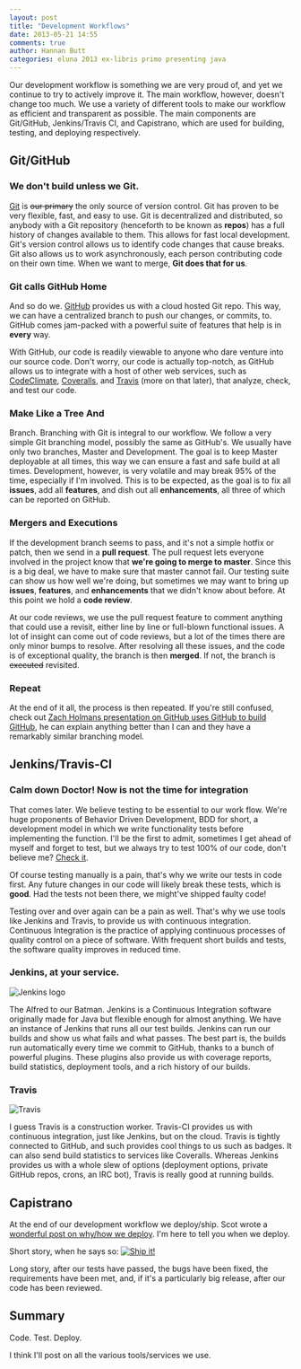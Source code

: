 ```yaml
---
layout: post
title: "Development Workflows"
date: 2013-05-21 14:55
comments: true
author: Hannan Butt
categories: eluna 2013 ex-libris primo presenting java
---
```



Our development workflow is something we are very proud of, and yet we continue to try to actively improve it. The main workflow, however, doesn't change too much. We use a variety of different tools to make our workflow as efficient and transparent as possible. The main components are Git/GitHub, Jenkins/Travis CI, and Capistrano, which are used for building, testing, and deploying respectively.

Git/GitHub
---

### We don't build unless we Git.

[Git](http://git-scm.com/) is ~~our primary~~ the only source of version control. Git has proven to be very flexible, fast, and easy to use. Git is decentralized and distributed, so anybody with a Git repository (henceforth to be known as __repos__) has a full history of changes available to them. This allows for fast local development. Git's version control allows us to identify code changes that cause breaks. Git also allows us to work asynchronously, each person contributing code on their own time. When we want to merge, __Git does that for us__.

### Git calls GitHub Home

And so do we. [GitHub](https://github.com/) provides us with a cloud hosted Git repo. This way, we can have a centralized branch to push our changes, or commits, to. GitHub comes jam-packed with a powerful suite of features that help is in __every__ way.

With GitHub, our code is readily viewable to anyone who dare venture into our source code. Don't worry, our code is actually top-notch, as GitHub allows us to integrate with a host of other web services, such as [CodeClimate](https://codeclimate.com/), [Coveralls](https://coveralls.io/), and [Travis](https://travis-ci.org/) (more on that later), that analyze, check, and test our code.

### Make Like a Tree And

Branch. Branching with Git is integral to our workflow. We follow a very simple Git branching model, possibly the same as GitHub's. We usually have only two branches, Master and Development. The goal is to keep Master deployable at all times, this way we can ensure a fast and safe build at all times. Development, however, is very volatile and may break 95% of the time, especially if I'm involved. This is to be expected, as the goal is to fix all __issues__, add all __features__, and dish out all __enhancements__, all three of which can be reported on GitHub.

### Mergers and Executions 

If the development branch seems to pass, and it's not a simple hotfix or patch, then we send in a __pull request__. The pull request lets everyone involved in the project know that __we're going to merge to master__. Since this is a big deal, we have to make sure that master cannot fail. Our testing suite can show us how well we're doing, but sometimes we may want to bring up __issues__, __features__, and __enhancements__ that we didn't know about before. At this point we hold a __code review__. 

At our code reviews, we use the pull request feature to comment anything that could use a revisit, either line by line or full-blown functional issues. A lot of insight can come out of code reviews, but a lot of the times there are only minor bumps to resolve. After resolving all these issues, and the code is of exceptional quality, the branch is then __merged__. If not, the branch is ~~executed~~ revisited.

### Repeat

At the end of it all, the process is then repeated. If you're still confused, check out [Zach Holmans presentation on GitHub uses GitHub to build GitHub](http://zachholman.com/talk/how-github-uses-github-to-build-github/), he can explain anything better than I can and they have a remarkably similar branching model.

Jenkins/Travis-CI
---

### Calm down Doctor! Now is not the time for integration

That comes later. We believe testing to be essential to our work flow. We're huge proponents of Behavior Driven Development, BDD for short, a development model in which we write functionality tests before implementing the function. I'll be the first to admit, sometimes I get ahead of myself and forget to test, but we always try to test 100% of our code, don't believe me? [Check it](https://coveralls.io/r/NYULibraries/).

Of course testing manually is a pain, that's why we write our tests in code first. Any future changes in our code will likely break these tests, which is __good__. Had the tests not been there, we might've shipped faulty code!

Testing over and over again can be a pain as well. That's why we use tools like Jenkins and Travis, to provide us with continuous integration. Continuous Integration is the practice of applying continuous processes of quality control on a piece of software. With frequent short builds and tests, the software quality improves in reduced time.

### Jenkins, at your service.
![Jenkins logo](http://jenkins-ci.org/sites/default/files/jenkins_logo.png)

The Alfred to our Batman. Jenkins is a Continuous Integration software originally made for Java but flexible enough for almost anything. We have an instance of Jenkins that runs all our test builds. Jenkins can run our builds and show us what fails and what passes. The best part is, the builds run automatically every time we commit to GitHub, thanks to a bunch of powerful plugins. These plugins also provide us with coverage reports, build statistics, deployment tools, and a rich history of our builds.

### Travis
![Travis](https://si0.twimg.com/profile_images/3378789570/e1da61d4058395b770cd5ce15a6925e6.png)

I guess Travis is a construction worker. Travis-CI provides us with continuous integration, just like Jenkins, but on the cloud. Travis is tightly connected to GitHub, and such provides cool things to us such as badges. It can also send build statistics to services like Coveralls. Whereas Jenkins provides us with a whole slew of options (deployment options, private GitHub repos, crons, an IRC bot), Travis is really good at running builds. 

Capistrano
---
At the end of our development workflow we deploy/ship. Scot wrote a [wonderful post on why/how we deploy](https://web1.library.nyu.edu/libtechnyu/blog/2013/05/10/deploy-again-and-again/). I'm here to tell you when we deploy.

Short story, when he says so:
[![Ship it!](http://shipitsquirrel.github.io/images/ship%20it%20squirrel.png)](http://shipitsquirrel.github.io/)

Long story, after our tests have passed, the bugs have been fixed, the requirements have been met, and, if it's a particularly big release, after our code has been reviewed.

Summary
---
Code. Test. Deploy.

I think I'll post on all the various tools/services we use.